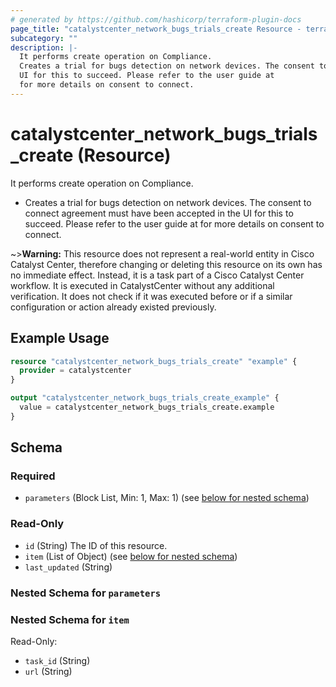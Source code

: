 ```yaml
---
# generated by https://github.com/hashicorp/terraform-plugin-docs
page_title: "catalystcenter_network_bugs_trials_create Resource - terraform-provider-catalystcenter"
subcategory: ""
description: |-
  It performs create operation on Compliance.
  Creates a trial for bugs detection on network devices. The consent to connect agreement must have been accepted in the
  UI for this to succeed. Please refer to the user guide at
  for more details on consent to connect.
---
```


# catalystcenter_network_bugs_trials_create (Resource)

It performs create operation on Compliance.

- Creates a trial for bugs detection on network devices. The consent to connect agreement must have been accepted in the
UI for this to succeed. Please refer to the user guide at
 for more details on consent to connect.


~>**Warning:**
This resource does not represent a real-world entity in Cisco Catalyst Center, therefore changing or deleting this resource on its own has no immediate effect.
Instead, it is a task part of a Cisco Catalyst Center workflow. It is executed in CatalystCenter without any additional verification. It does not check if it was executed before or if a similar configuration or action already existed previously.

## Example Usage

```terraform
resource "catalystcenter_network_bugs_trials_create" "example" {
  provider = catalystcenter
}

output "catalystcenter_network_bugs_trials_create_example" {
  value = catalystcenter_network_bugs_trials_create.example
}
```

<!-- schema generated by tfplugindocs -->
## Schema

### Required

- `parameters` (Block List, Min: 1, Max: 1) (see [below for nested schema](#nestedblock--parameters))

### Read-Only

- `id` (String) The ID of this resource.
- `item` (List of Object) (see [below for nested schema](#nestedatt--item))
- `last_updated` (String)

<a id="nestedblock--parameters"></a>
### Nested Schema for `parameters`


<a id="nestedatt--item"></a>
### Nested Schema for `item`

Read-Only:

- `task_id` (String)
- `url` (String)
